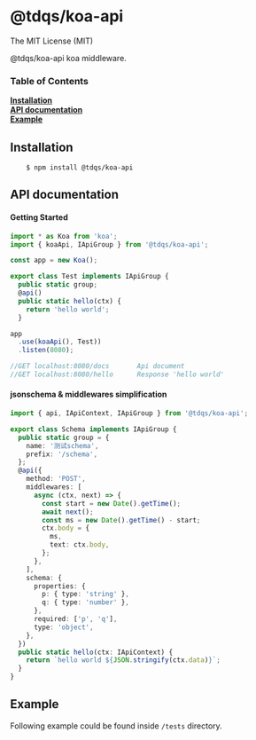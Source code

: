 # **@tdqs/koa-api**

The MIT License (MIT)

@tdqs/koa-api koa middleware.

### Table of Contents

**[Installation](#installation)**  
**[API documentation](#api-documentation)**  
**[Example](#example)**

## **Installation**

```
    $ npm install @tdqs/koa-api
```

## **API documentation**

#### Getting Started

```ts
import * as Koa from 'koa';
import { koaApi, IApiGroup } from '@tdqs/koa-api';

const app = new Koa();

export class Test implements IApiGroup {
  public static group;
  @api()
  public static hello(ctx) {
    return 'hello world';
  }

app
  .use(koaApi(), Test))
  .listen(8080);

//GET localhost:8080/docs       Api document
//GET localhost:8080/hello      Response 'hello world'
```

#### jsonschema & middlewares simplification

```ts
import { api, IApiContext, IApiGroup } from '@tdqs/koa-api';

export class Schema implements IApiGroup {
  public static group = {
    name: '测试schema',
    prefix: '/schema',
  };
  @api({
    method: 'POST',
    middlewares: [
      async (ctx, next) => {
        const start = new Date().getTime();
        await next();
        const ms = new Date().getTime() - start;
        ctx.body = {
          ms,
          text: ctx.body,
        };
      },
    ],
    schema: {
      properties: {
        p: { type: 'string' },
        q: { type: 'number' },
      },
      required: ['p', 'q'],
      type: 'object',
    },
  })
  public static hello(ctx: IApiContext) {
    return `hello world ${JSON.stringify(ctx.data)}`;
  }
}
```

## **Example**

Following example could be found inside `/tests` directory.
